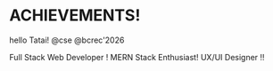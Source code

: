 # ACHIEVEMENTS!
hello Tatai!
@cse 
@bcrec'2026
<!DOCTYPE html>

Full Stack Web Developer !
MERN Stack Enthusiast!
UX/UI Designer !!
